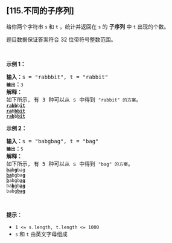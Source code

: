 ## [115.不同的子序列]
<p>给你两个字符串 <code>s</code><strong> </strong>和 <code>t</code> ，统计并返回在 <code>s</code> 的 <strong>子序列</strong> 中 <code>t</code> 出现的个数。</p>

<p>题目数据保证答案符合 32 位带符号整数范围。</p>

<p>&nbsp;</p>

<p><strong>示例&nbsp;1：</strong></p>

<pre>
<strong>输入：</strong>s = "rabbbit", t = "rabbit"<code>
<strong>输出</strong></code><strong>：</strong><code>3
</code><strong>解释：</strong>
如下所示, 有 3 种可以从 s 中得到 <code>"rabbit" 的方案</code>。
<code><strong><u>rabb</u></strong>b<strong><u>it</u></strong></code>
<code><strong><u>ra</u></strong>b<strong><u>bbit</u></strong></code>
<code><strong><u>rab</u></strong>b<strong><u>bit</u></strong></code></pre>

<p><strong>示例&nbsp;2：</strong></p>

<pre>
<strong>输入：</strong>s = "babgbag", t = "bag"
<code><strong>输出</strong></code><strong>：</strong><code>5
</code><strong>解释：</strong>
如下所示, 有 5 种可以从 s 中得到 <code>"bag" 的方案</code>。 
<code><strong><u>ba</u></strong>b<u><strong>g</strong></u>bag</code>
<code><strong><u>ba</u></strong>bgba<strong><u>g</u></strong></code>
<code><u><strong>b</strong></u>abgb<strong><u>ag</u></strong></code>
<code>ba<u><strong>b</strong></u>gb<u><strong>ag</strong></u></code>
<code>babg<strong><u>bag</u></strong></code>
</pre>

<p>&nbsp;</p>

<p><strong>提示：</strong></p>

<ul>
	<li><code>1 &lt;= s.length, t.length &lt;= 1000</code></li>
	<li><code>s</code> 和 <code>t</code> 由英文字母组成</li>
</ul>
